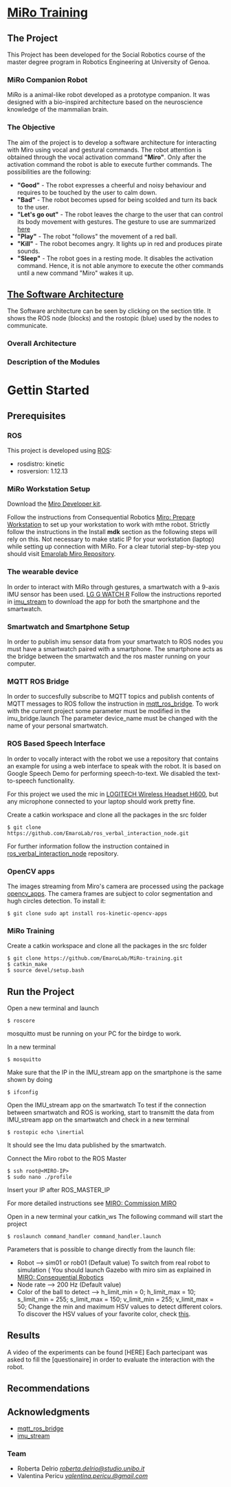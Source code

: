  # [MiRo Training](https://emarolab.github.io/MiRo-training/)

 ## The Project
 This Project has been developed for the Social Robotics course of the master degree program in Robotics Engineering at University of Genoa.

 ### MiRo Companion Robot
 MiRo is a animal-like robot developed as a prototype companion.
 It was designed with a bio-inspired architecture based on the neuroscience knowledge of the mammalian brain.

 ### The Objective
The aim of the project is to develop a software architecture for interacting with Miro using vocal and gestural commands.
The robot attention is obtained through the vocal activation command **"Miro"**.
Only after the activation command the robot is able to execute further commands.
The possibilities are the following:
* **"Good"** - The robot expresses a cheerful and noisy behaviour and requires to be touched by the user to calm down.
* **"Bad"** - The robot becomes upsed for being scolded and turn its back to the user.
* **"Let's go out"** - The robot leaves the charge to the user that can control its body movement with gestures. The gesture to use are summarized [here](https://ibb.co/4MggTyw)
* **"Play"** - The robot "follows" the movement of a red ball.
* **"Kill"** - The robot becomes angry. It lights up in red and produces pirate sounds.
* **"Sleep"** - The robot goes in a resting mode. It disables the activation command. Hence, it is not able anymore to execute the other commands until a new command "Miro" wakes it up.

 ## [The Software Architecture](https://ibb.co/4MggTyw)
 The Software architecture can be seen by clicking on the section title. 
 It shows the ROS node (blocks) and the rostopic (blue) used by the nodes to communicate.

### Overall Architecture

### Description of the Modules

 

 # Gettin Started

 ## Prerequisites

 ### ROS
This project is developed using [ROS](http://wiki.ros.org/kinetic/Installation/Ubuntu):
* rosdistro: kinetic
* rosversion: 1.12.13

### MiRo Workstation Setup
Download the [Miro Developer kit](http://labs.consequentialrobotics.com/miro/mdk/).

Follow the instructions from Consequential Robotics [Miro: Prepare Workstation](https://consequential.bitbucket.io/Developer_Preparation_Prepare_workstation.html) to set up your workstation to work with mthe robot. 
Strictly follow the instructions in the Install **mdk** section as the following steps will rely on this.
Not necessary to make static IP for your workstation (laptop) while setting up connection with MiRo.
For a clear tutorial step-by-step you should visit [Emarolab Miro Repository](https://github.com/EmaroLab/MIRO.git).

 ### The wearable device
 In order to interact with MiRo through gestures, a smartwatch with a 9-axis IMU sensor has been used.
 [LG G WATCH R](https://www.lg.com/wearable-technology/lg-G-Watch-R-W110)
Follow the instructions reported in [imu_stream](https://github.com/EmaroLab/imu_stream) to download the app for both the smartphone and the smartwatch.

### Smartwatch and Smartphone Setup
In order to publish imu sensor data from your smartwatch to ROS nodes you must have a smartwatch paired with a smartphone.
The smartphone acts as the bridge between the smartwatch and the ros master running on your computer.

### MQTT ROS Bridge

In order to succesfully subscribe to MQTT topics and publish contents of MQTT messages to ROS follow the instruction in [mqtt_ros_bridge](https://github.com/EmaroLab/mqtt_ros_bridge/tree/feature/multiple_smartwatches).
To work with the current project some parameter must be modified in the imu_bridge.launch 
The parameter device_name must be changed with the name of your personal smartwatch. 


### ROS Based Speech Interface

In order to vocally interact with the robot we use a repository that contains an example for using a web interface to speak with the robot. It is based on Google Speech Demo for performing speech-to-text. We disabled the text-to-speech functionality.

For this project we used the mic in [LOGITECH Wireless Headset H600](https://www.logitech.com/it-it/product/wireless-headset-h600), but any microphone connected to your laptop should work pretty fine.

Create a catkin workspace and clone all the packages in the src folder

```
$ git clone https://github.com/EmaroLab/ros_verbal_interaction_node.git

```

For further information follow the instruction contained in [ros_verbal_interaction_node](https://github.com/EmaroLab/ros_verbal_interaction_node) repository.

### OpenCV apps 

The images streaming from Miro's camera are processed using the package [opencv_apps](http://wiki.ros.org/opencv_apps).
The camera frames are subject to color segmentation and hugh circles detection.
To install it:
```
$ git clone sudo apt install ros-kinetic-opencv-apps

```

### MiRo Training

Create a catkin workspace and clone all the packages in the src folder

```
$ git clone https://github.com/EmaroLab/MiRo-training.git
$ catkin_make
$ source devel/setup.bash
```

## Run the Project

Open a new terminal and launch

```
$ roscore
```
mosquitto must be running on your PC for the birdge to work.

In a new terminal
```
$ mosquitto
```
Make sure that the IP in the IMU_stream app on the smartphone is the same shown by doing

```
$ ifconfig
```

Open the IMU_stream app on the smartwatch 
To test if the connection between smartwatch and ROS is working, start to transmitt the data from IMU_stream app on the smartwatch and check in a new terminal
```
$ rostopic echo \inertial
```
It should see the Imu data published by the smartwatch.

Connect the Miro robot to the ROS Master

```
$ ssh root@<MIRO-IP> 
$ sudo nano ./profile
```
Insert your IP after ROS_MASTER_IP

For more detailed instructions see [MIRO: Commission MIRO](https://consequential.bitbucket.io/Developer_Preparation_Commission_MIRO.html)

Open in a new terminal your catkin_ws
The following command will start the project

```
$ roslaunch command_handler command_handler.launch 

```

Parameters that is possible to change directly from the launch file:
* Robot --> sim01 or rob01 (Default value)
	To switch from real robot to simulation ( You should launch Gazebo with miro sim as explained in [MIRO: Consequential Robotics](https://consequential.bitbucket.io/Developer_Preparation_Commission_MIRO.html)
* Node rate --> 200 Hz (Default value)
* Color of the ball to detect --> 
	h_limit_min = 0; h_limit_max = 10; s_limit_min = 255; s_limit_max = 150; v_limit_min = 255; v_limit_max = 50;
	Change the min and maximum HSV values to detect different colors.
	To discover the HSV values of your favorite color, check [this](https://alloyui.com/examples/color-picker/hsv).

## Results

A video of the experiments can be found [HERE]
Each partecipant was asked to fill the [questionaire] in order to evaluate the interaction with the robot.
## Recommendations


## Acknowledgments

* [mqtt_ros_bridge](https://github.com/EmaroLab/mqtt_ros_bridge) 
* [imu_stream](https://github.com/EmaroLab/imu_stream)


### Team
* Roberta Delrio *roberta.delrio@studio.unibo.it*
* Valentina Pericu *valentina.pericu.@gmail.com*
